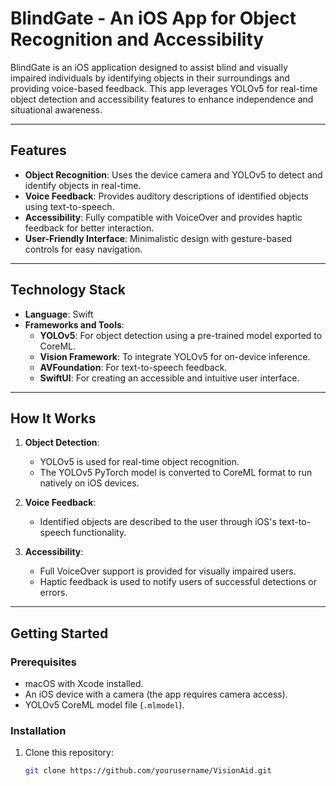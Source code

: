 # BlindGate - An iOS App for Object Recognition and Accessibility

BlindGate is an iOS application designed to assist blind and visually impaired individuals by identifying objects in their surroundings and providing voice-based feedback. This app leverages YOLOv5 for real-time object detection and accessibility features to enhance independence and situational awareness.

---

## Features
- **Object Recognition**: Uses the device camera and YOLOv5 to detect and identify objects in real-time.
- **Voice Feedback**: Provides auditory descriptions of identified objects using text-to-speech.
- **Accessibility**: Fully compatible with VoiceOver and provides haptic feedback for better interaction.
- **User-Friendly Interface**: Minimalistic design with gesture-based controls for easy navigation.

---

## Technology Stack
- **Language**: Swift
- **Frameworks and Tools**:
  - **YOLOv5**: For object detection using a pre-trained model exported to CoreML.
  - **Vision Framework**: To integrate YOLOv5 for on-device inference.
  - **AVFoundation**: For text-to-speech feedback.
  - **SwiftUI**: For creating an accessible and intuitive user interface.

---

## How It Works
1. **Object Detection**:
   - YOLOv5 is used for real-time object recognition.
   - The YOLOv5 PyTorch model is converted to CoreML format to run natively on iOS devices.
   
2. **Voice Feedback**:
   - Identified objects are described to the user through iOS's text-to-speech functionality.

3. **Accessibility**:
   - Full VoiceOver support is provided for visually impaired users.
   - Haptic feedback is used to notify users of successful detections or errors.

---

## Getting Started
### Prerequisites
- macOS with Xcode installed.
- An iOS device with a camera (the app requires camera access).
- YOLOv5 CoreML model file (`.mlmodel`).

### Installation
1. Clone this repository:
   ```bash
   git clone https://github.com/yourusername/VisionAid.git
